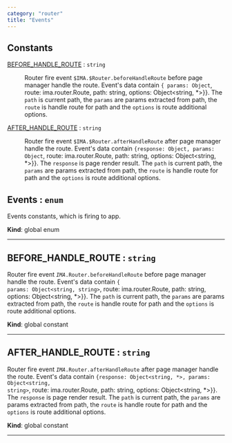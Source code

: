 ```yaml
---
category: "router"
title: "Events"
---
```


## Constants

<dl>
<dt><a href="#BEFORE_HANDLE_ROUTE">BEFORE_HANDLE_ROUTE</a> : <code>string</code></dt>
<dd><p>Router fire event <code>$IMA.$Router.beforeHandleRoute</code> before page
manager handle the route. Event&#39;s data contain
<code>{ params: Object<string, string></code>, route: ima.router.Route,
path: string, options: Object&lt;string, *&gt;}}. The <code>path</code> is current
path, the <code>params</code> are params extracted from path, the
<code>route</code> is handle route for path and the <code>options</code> is route
additional options.</p>
</dd>
<dt><a href="#AFTER_HANDLE_ROUTE">AFTER_HANDLE_ROUTE</a> : <code>string</code></dt>
<dd><p>Router fire event <code>$IMA.$Router.afterHandleRoute</code> after page
manager handle the route. Event&#39;s data contain
<code>{response: Object<string, *>, params: Object<string, string></code>,
route: ima.router.Route, path: string, options: Object&lt;string, *&gt;}}.
The <code>response</code> is page render result. The <code>path</code> is current
path, the <code>params</code> are params extracted from path, the
<code>route</code> is handle route for path and the <code>options</code> is route
additional options.</p>
</dd>
</dl>

## Events : <code>enum</code>&nbsp;<a name="Events" href="https://github.com/seznam/IMA.js-core/tree/0.16.9/router/Events.js#L6" target="_blank"><span class="icon"><i class="fas fa-external-link-alt fa-xs"></i></span></a>
Events constants, which is firing to app.

**Kind**: global enum  

* * *

## BEFORE\_HANDLE\_ROUTE : <code>string</code>&nbsp;<a name="BEFORE_HANDLE_ROUTE" href="https://github.com/seznam/IMA.js-core/tree/0.16.9/router/Events.js#L19" target="_blank"><span class="icon"><i class="fas fa-external-link-alt fa-xs"></i></span></a>
Router fire event <code>$IMA.$Router.beforeHandleRoute</code> before page
manager handle the route. Event's data contain
<code>{ params: Object<string, string></code>, route: ima.router.Route,
path: string, options: Object<string, *>}}. The <code>path</code> is current
path, the <code>params</code> are params extracted from path, the
<code>route</code> is handle route for path and the <code>options</code> is route
additional options.

**Kind**: global constant  

* * *

## AFTER\_HANDLE\_ROUTE : <code>string</code>&nbsp;<a name="AFTER_HANDLE_ROUTE" href="https://github.com/seznam/IMA.js-core/tree/0.16.9/router/Events.js#L34" target="_blank"><span class="icon"><i class="fas fa-external-link-alt fa-xs"></i></span></a>
Router fire event <code>$IMA.$Router.afterHandleRoute</code> after page
manager handle the route. Event's data contain
<code>{response: Object<string, *>, params: Object<string, string></code>,
route: ima.router.Route, path: string, options: Object<string, *>}}.
The <code>response</code> is page render result. The <code>path</code> is current
path, the <code>params</code> are params extracted from path, the
<code>route</code> is handle route for path and the <code>options</code> is route
additional options.

**Kind**: global constant  

* * *

